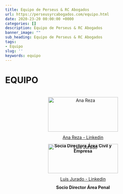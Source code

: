 ```yaml
---
title: Equipo de Perseus & RC Abogados
url: https://perseusyrcabogados.com/equipo.html
date: 2020-23-20 00:00:00 +0000
categories: []
description: Equipo de Perseus & RC Abogados
banner_image: ""
sub_heading: Equipo de Perseus & RC Abogados
tags:
- Equipo
slug: ''
keywords: equipo
---
```


<style>
    #equipo {
        display: flex;
        flex-wrap: wrap;
        justify-content: center;
    }

    #ana, #luis {
        margin: 20px;
        text-align: center;
    }

    .cargo {
        font-weight: bold;
        margin-top: 10px;
        margin-bottom: 10px;
    }

    img {
        width: 100%;
        height: auto;
    }

    .linkedin {
        display: inline-block;
        margin-top: 10px;
        margin-bottom: 10px;
    }

    @media (min-width: 600px) {
        #ana, #luis {
            flex-basis: 45%;
        }
    }
</style>

<h1>EQUIPO</h1>
<div id="equipo">
    <div id="ana">
        <img src="https://user-images.githubusercontent.com/63341181/84498230-81cae200-acb0-11ea-852f-a325640dc051.jpg" title="Ana Reza" alt="Ana Reza"/>
        <div class="linkedin">
            <a href="https://www.linkedin.com/in/ana-m%AA-reza-corti%F1as-72107570/" title="Ana Reza - Linkedin">Ana Reza - Linkedin</a>
            <p class="cargo">Socia Directora Área Civil y Empresa</p>
        </div>
    </div>
    <div id="luis">
        <img src="https://user-images.githubusercontent.com/63341181/84498586-395ff400-acb1-11ea-9709-0c3801825aa1.jpg" title="Luis Jurado" alt="Luis Jurado"/>
        <div class="linkedin">
            <a href="https://www.linkedin.com/in/luisjuradocano/">Luis Jurado - Linkedin</a>
            <p class="cargo">Socio Director Área Penal</p>
        </div>
    </div>
</div>

